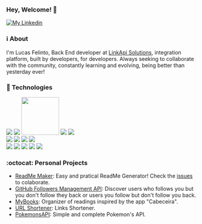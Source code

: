### Hey, Welcome! 👋

<a href="https://www.linkedin.com/in/lucas-felinto/">
  <img alt="My Linkedin" src="https://img.shields.io/badge/lucasfelinto-%230077B5?style=social&logo=linkedin">
</a>

### :information_source: About
I'm Lucas Felinto, Back End developer at [LinkApi Solutions](https://www.linkapi.solutions/), integration platform, built by developers, for developers. Always seeking to collaborate with the community, constantly learning and evolving, being better than yesterday ever!

### :rocket: Technologies
<img src="https://img.shields.io/badge/javascript%20-%23323330.svg?&style=for-the-badge&logo=javascript&logoColor=%23F7DF1E"/> <img src="https://img.shields.io/badge/node.js%20-%2343853D.svg?&style=for-the-badge&logo=node.js&logoColor=white"/> <img src="https://mauricius.dev/images/adonis.png" width="100" heigth="50" /> <img src="https://img.shields.io/badge/express.js%20-%23404d59.svg?&style=for-the-badge"/>
<img src="https://img.shields.io/badge/react%20-%2320232a.svg?&style=for-the-badge&logo=react&logoColor=%2361DAFB"/>
</br>
<img src ="https://img.shields.io/badge/MongoDB-%234ea94b.svg?&style=for-the-badge&logo=mongodb&logoColor=white"/>
<img src ="https://img.shields.io/badge/postgres-%23316192.svg?&style=for-the-badge&logo=postgresql&logoColor=white"/> <img src="https://img.shields.io/badge/mysql-%2300f.svg?&style=for-the-badge&logo=mysql&logoColor=white"/>
 <img src ="https://img.shields.io/badge/sqlite-%2307405e.svg?&style=for-the-badge&logo=sqlite&logoColor=white"/>
 </br>
 <img src="https://img.shields.io/badge/docker%20-%230db7ed.svg?&style=for-the-badge&logo=docker&logoColor=white"/>
 <img src="https://img.shields.io/badge/jenkins%20-%232C5263.svg?&style=for-the-badge&logo=jenkins&logoColor=white"/>
 <img src="https://img.shields.io/badge/AWS%20-%23FF9900.svg?&style=for-the-badge&logo=amazon-aws&logoColor=white"/>
 <img src="https://img.shields.io/badge/git%20-%23F05033.svg?&style=for-the-badge&logo=git&logoColor=white"/> <img src="https://img.shields.io/badge/bitbucket%20-%230047B3.svg?&style=for-the-badge&logo=bitbucket&logoColor=white"/> 

### :octocat: Personal Projects
- [ReadMe Maker](https://github.com/lucas-felinto/readme_maker):
  Easy and pratical ReadMe Generator! Check the [issues](https://github.com/lucas-felinto/readme_maker/issues) to colaborate.
- [GitHub Followers Management API](https://github.com/lucas-felinto/github-followers-management):
  Discover users who follows you but you don't follow they back or users you follow but don't follow you back.
- [MyBooks](https://github.com/lucas-felinto/myBooks):
  Organizer of readings inspired by the app  "Cabeceira".
- [URL Shortener](https://github.com/lucas-felinto/url-shortener):
  Links Shortener.
- [PokemonsAPI](https://github.com/lucas-felinto/pokemonsAPI):
  Simple and complete Pokemon's API.
